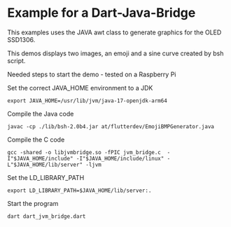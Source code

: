 # Example for a Dart-Java-Bridge

This examples uses the JAVA awt class to generate graphics for the OLED SSD1306. 

This demos displays two images, an emoji and a sine curve created by bsh script.

Needed steps to start the demo - tested on a Raspberry Pi

Set the correct JAVA_HOME environment to a JDK

`export JAVA_HOME=/usr/lib/jvm/java-17-openjdk-arm64`

Compile the Java code

`javac -cp ./lib/bsh-2.0b4.jar at/flutterdev/EmojiBMPGenerator.java`

Compile the C code

`gcc -shared -o libjvmbridge.so -fPIC jvm_bridge.c  -I"$JAVA_HOME/include" -I"$JAVA_HOME/include/linux" -L"$JAVA_HOME/lib/server" -ljvm`

Set the LD_LIBRARY_PATH 

`export LD_LIBRARY_PATH=$JAVA_HOME/lib/server:.`

Start the program

`dart dart_jvm_bridge.dart`



